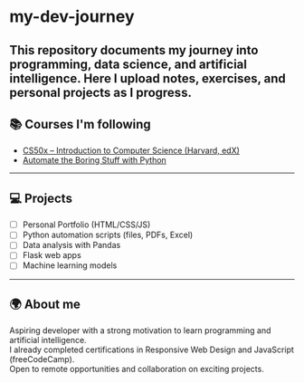 # my-dev-journey
This repository documents my journey into programming, data science, and artificial intelligence.  Here I upload notes, exercises, and personal projects as I progress. 
---

## 📚 Courses I'm following
- [CS50x – Introduction to Computer Science (Harvard, edX)](https://cs50.harvard.edu/x/)  
- [Automate the Boring Stuff with Python](https://automatetheboringstuff.com/)
  
---

## 💻 Projects
- [ ] Personal Portfolio (HTML/CSS/JS)  
- [ ] Python automation scripts (files, PDFs, Excel)  
- [ ] Data analysis with Pandas  
- [ ] Flask web apps  
- [ ] Machine learning models  

---

## 🌍 About me
Aspiring developer with a strong motivation to learn programming and artificial intelligence.  
I already completed certifications in Responsive Web Design and JavaScript (freeCodeCamp).  
Open to remote opportunities and collaboration on exciting projects.  
